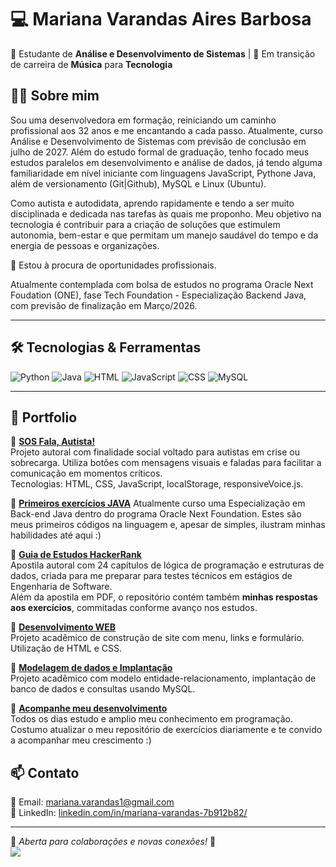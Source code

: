 # 💻 Mariana Varandas Aires Barbosa  

🚀 Estudante de **Análise e Desenvolvimento de Sistemas** | 🎯 Em transição de carreira de **Música** para **Tecnologia**  

## 👩‍💻 Sobre mim  
Sou uma desenvolvedora em formação, reiniciando um caminho profissional aos 32 anos e me encantando a cada passo. Atualmente, curso Análise e Desenvolvimento de Sistemas com previsão de conclusão em julho de 2027. Além do estudo formal de graduação, tenho focado meus estudos paralelos em desenvolvimento e análise de dados, já tendo alguma familiaridade em nível iniciante com linguagens JavaScript, Pythone Java, além de versionamento (Git|Github), MySQL e Linux (Ubuntu). 

Como autista e autodidata, aprendo rapidamente e tendo a ser muito disciplinada e dedicada nas tarefas às quais me proponho. Meu objetivo na tecnologia é contribuir para a criação de soluções que estimulem autonomia, bem-estar e que permitam um manejo saudável do tempo e da energia de pessoas e organizações. 

📍 Estou à procura de oportunidades profissionais.

Atualmente contemplada com bolsa de estudos no programa Oracle Next Foudation (ONE), fase Tech Foundation - Especialização Backend Java, com previsão de finalização em Março/2026.

---

## 🛠️ Tecnologias & Ferramentas  

![Python](https://img.shields.io/badge/Python-3776AB?style=for-the-badge&logo=python&logoColor=white)
![Java](https://img.shields.io/badge/Java-ED8B00?style=for-the-badge&logo=java&logoColor=white)
![HTML](https://img.shields.io/badge/HTML-E34F26?style=for-the-badge&logo=html5&logoColor=white)
![JavaScript](https://img.shields.io/badge/JavaScript-F7DF1E?style=for-the-badge&logo=javascript&logoColor=black)
![CSS](https://img.shields.io/badge/CSS-1572B6?style=for-the-badge&logo=css3&logoColor=white)
![MySQL](https://img.shields.io/badge/MySQL-005C84?style=for-the-badge&logo=mysql&logoColor=white)

---

## 📌 Portfolio

🔹 [**SOS Fala, Autista!**](https://github.com/MarianaVarandas/Projeto_SOS_falaAutista)  
Projeto autoral com finalidade social voltado para autistas em crise ou sobrecarga. Utiliza botões com mensagens visuais e faladas para facilitar a comunicação em momentos críticos.  
Tecnologias: HTML, CSS, JavaScript, localStorage, responsiveVoice.js.

🔹 [**Primeiros exercícios JAVA**](https://github.com/MarianaVarandas/PortfolioExercicios/tree/main/Estudo%20Java%20-%20(mar_2025%2C%20out2025))  
Atualmente curso uma Especialização em Back-end Java dentro do programa Oracle Next Foundation. Estes são meus primeiros códigos na linguagem e, apesar de simples, ilustram minhas habilidades até aqui :)

🔹 [**Guia de Estudos HackerRank**](https://github.com/MarianaVarandas/guia-estudos-hackerrank)  
Apostila autoral com 24 capítulos de lógica de programação e estruturas de dados, criada para me preparar para testes técnicos em estágios de Engenharia de Software.  
Além da apostila em PDF, o repositório contém também **minhas respostas aos exercícios**, commitadas conforme avanço nos estudos.  

🔹 [**Desenvolvimento WEB**](https://github.com/MarianaVarandas/ProjetoWeb_SitePessoal)  
Projeto acadêmico de construção de site com menu, links e formulário. Utilização de HTML e CSS.

🔹 [**Modelagem de dados e Implantação**](https://github.com/MarianaVarandas/ProjetoBD_MySQL)  
Projeto acadêmico com modelo entidade-relacionamento, implantação de banco de dados e consultas usando MySQL.

🔹 [**Acompanhe meu desenvolvimento**](https://github.com/MarianaVarandas/PortfolioExercicios)  
Todos os dias estudo e amplio meu conhecimento em programação.  
Costumo atualizar o meu repositório de exercícios diariamente e te convido a acompanhar meu crescimento :)


## 📫 Contato  

📧 Email: [mariana.varandas1@gmail.com](mailto:mariana.varandas1@gmail.com)  
💼 LinkedIn: [linkedin.com/in/mariana-varandas-7b912b82/](https://www.linkedin.com/in/mariana-varandas-7b912b82/)

---

📌 *Aberta para colaborações e novas conexões!* 🚀  
![](http://estruyf-github.azurewebsites.net/api/VisitorHit?user=MarianaVarandas&repo=MarianaVarandas&countColor=countColor)
